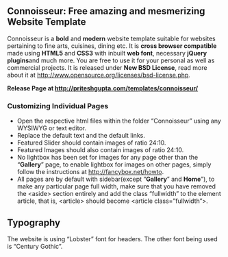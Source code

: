 ## Connoisseur: Free amazing and mesmerizing Website Template

Connoisseur is a **bold** and **modern** website template suitable for websites pertaining to fine arts, cuisines, dining etc. It is **cross browser compatible** made using **HTML5** and **CSS3** with
inbuilt **web font**, necessary **jQuery plugins**and much more. You are free to use it for your personal as well as commercial projects. It is released under **New BSD License**, read more about it at
http://www.opensource.org/licenses/bsd-license.php.

**Release Page
at http://priteshgupta.com/templates/connoisseur/**

### Customizing Individual Pages

-   Open the respective html files within the folder “Connoisseur” using
    any WYSIWYG or text editor. 
-   Replace the default text and the default links.
-   Featured Slider should contain images of ratio 24:10.
-   Featured Images should also contain images of ratio 24:10. 
-   No lightbox has been set for images for any page other than the
    “**Gallery**” page, to enable lightbox for images on other pages,
    simply follow the instructions at http://fancybox.net/howto.
-   All pages are by default with sidebar(except “**Gallery**” and
    **Home**”), to make any particular page full width, make sure that
    you have removed the \<aside\> section entirely and add the class
    “fullwidth” to the element article, that is, \<article\> should
    become \<article class=”fullwidth”\>.

## Typography

The website is using “Lobster” font for headers. The other font being used is “Century Gothic”. 
